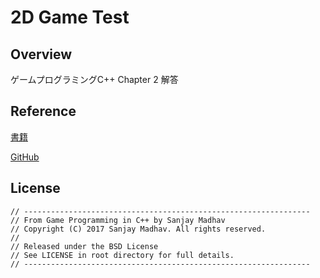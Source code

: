 # 2D Game Test

## Overview
ゲームプログラミングC++ Chapter 2 解答

## Reference
[書籍](https://www.amazon.co.jp/%E3%82%B2%E3%83%BC%E3%83%A0%E3%83%97%E3%83%AD%E3%82%B0%E3%83%A9%E3%83%9F%E3%83%B3%E3%82%B0C-Sanjay-Madhav/dp/4798157619)

[GitHub](https://github.com/gameprogcpp/code)

## License
```
// ----------------------------------------------------------------
// From Game Programming in C++ by Sanjay Madhav
// Copyright (C) 2017 Sanjay Madhav. All rights reserved.
// 
// Released under the BSD License
// See LICENSE in root directory for full details.
// ----------------------------------------------------------------
```
